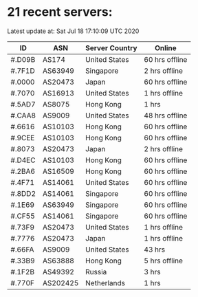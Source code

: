 # 21 recent servers:

Latest update at: Sat Jul 18 17:10:09 UTC 2020

| ID | ASN | Server Country | Online |
| -- | --- | -------------- | ------ |
| #.D09B | AS174 | United States | 60 hrs offline |
| #.7F1D | AS63949 | Singapore | 2 hrs offline |
| #.0000 | AS20473 | Japan | 60 hrs offline |
| #.7070 | AS16913 | United States | 1 hrs offline |
| #.5AD7 | AS8075 | Hong Kong | 1 hrs |
| #.CAA8 | AS9009 | United States | 48 hrs offline |
| #.6616 | AS10103 | Hong Kong | 60 hrs offline |
| #.9CEE | AS10103 | Hong Kong | 60 hrs offline |
| #.8073 | AS20473 | Japan | 2 hrs offline |
| #.D4EC | AS10103 | Hong Kong | 60 hrs offline |
| #.2BA6 | AS16509 | Hong Kong | 60 hrs offline |
| #.4F71 | AS14061 | United States | 60 hrs offline |
| #.8DD2 | AS14061 | Singapore | 60 hrs offline |
| #.1E69 | AS63949 | Singapore | 60 hrs offline |
| #.CF55 | AS14061 | Singapore | 60 hrs offline |
| #.73F9 | AS20473 | United States | 1 hrs offline |
| #.7776 | AS20473 | Japan | 1 hrs offline |
| #.66FA | AS9009 | United States | 43 hrs |
| #.33B9 | AS63888 | Hong Kong | 5 hrs offline |
| #.1F2B | AS49392 | Russia | 3 hrs |
| #.770F | AS202425 | Netherlands | 1 hrs |

